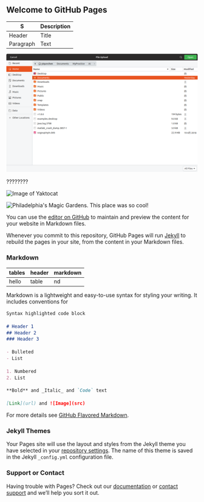 ## Welcome to GitHub Pages

| S      | Description |
| ----------- | ----------- |
| Header      | Title       |
| Paragraph   | Text        |






![picture](https://raw.githubusercontent.com/YiqunChen1999/YiqunChen1999.github.io/master/34.png)







????????







![Image of Yaktocat](https://octodex.github.com/images/yaktocat.png)


![Philadelphia's Magic Gardens. This place was so cool!](/assets/images/philly-magic-gardens.jpg "Philadelphia's Magic Gardens")

You can use the [editor on GitHub](https://github.com/YiqunChen1999/YiqunChen1999.github.io/edit/master/README.md) to maintain and preview the content for your website in Markdown files.

Whenever you commit to this repository, GitHub Pages will run [Jekyll](https://jekyllrb.com/) to rebuild the pages in your site, from the content in your Markdown files.

### Markdown

| tables | header | markdown |
| ------ | ------ | -------- |
| hello  | table  | nd       |

Markdown is a lightweight and easy-to-use syntax for styling your writing. It includes conventions for

```markdown
Syntax highlighted code block

# Header 1
## Header 2
### Header 3

- Bulleted
- List

1. Numbered
2. List

**Bold** and _Italic_ and `Code` text

[Link](url) and ![Image](src)
```

For more details see [GitHub Flavored Markdown](https://guides.github.com/features/mastering-markdown/).

### Jekyll Themes

Your Pages site will use the layout and styles from the Jekyll theme you have selected in your [repository settings](https://github.com/YiqunChen1999/YiqunChen1999.github.io/settings). The name of this theme is saved in the Jekyll `_config.yml` configuration file.

### Support or Contact

Having trouble with Pages? Check out our [documentation](https://help.github.com/categories/github-pages-basics/) or [contact support](https://github.com/contact) and we’ll help you sort it out.
